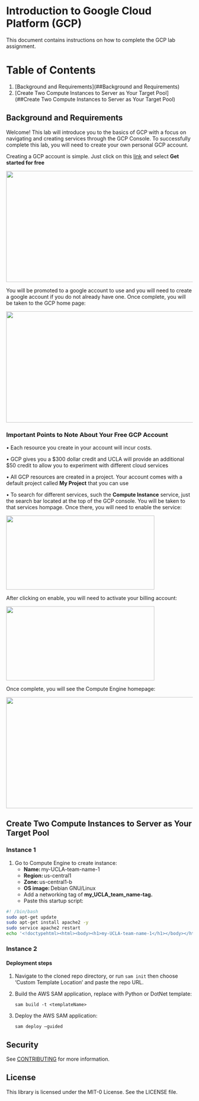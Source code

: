# Introduction to Google Cloud Platform (GCP)
This document contains instructions on how to complete the GCP lab assignment. 

# Table of Contents
1. [Background and Requirements](##Background and Requirements)
2. [Create Two Compute Instances to Server as Your Target Pool](##Create Two Compute Instances to Server as Your Target Pool)

   
## Background and Requirements

Welcome! This lab will introduce you to the basics of GCP with a focus on navigating and creating services through the GCP Console. To successfully complete this lab, you will need to create your own personal GCP account. 

Creating a GCP account is simple. Just click on this [link](https://cloud.google.com/free?utm_source=google&utm_medium=cpc&utm_campaign=na-US-all-en-dr-bkws-all-all-trial-e-dr-1707554&utm_content=text-ad-none-any-DEV_c-CRE_665665924741-ADGP_Hybrid+%7C+BKWS+-+MIX+%7C+Txt_Google+Cloud+Free-KWID_43700078974895982-aud-2201603469980:kwd-886545049102&utm_term=KW_gcp+free+account-ST_gcp+free+account&gad_source=1&gclid=CjwKCAiA8NKtBhBtEiwAq5aX2LjLxVpWNJxm1DV34_Fz6LOdgQyXfP4Qs-sKk1JPU_1lLVKAbcSHzRoC378QAvD_BwE&gclsrc=aw.ds&authuser=1) and select **Get started for free**

<img src="https://github.com/junnkim/gcp_cloud_workshop/assets/104690669/5d03bc81-dfe3-4f7d-9d01-a475e7eeda1a" width="900" height="300">

You will be promoted to a google account to use and you will need to create a google account if you do not already have one. Once complete, you will be taken to the GCP home page: 

<img src="https://github.com/junnkim/gcp_cloud_workshop/assets/104690669/d2f78299-2791-44fc-9d19-f9e0c22f6cc9" width="900" height="300">

### Important Points to Note About Your Free GCP Account

•  Each resource you create in your account will incur costs. 

•  GCP gives you a $300 dollar credit and UCLA will provide an additional $50 credit to allow you to experiment with different cloud services

•  All GCP resources are created in a project. Your account comes with a default project called **My Project** that you can use

•  To search for different services, such the **Compute Instance** service, just the search bar located at the top of the GCP console. You will be taken to that services hompage. Once there, you will need to enable the service:

<img src="https://github.com/junnkim/gcp_cloud_workshop/assets/104690669/fef5dbde-517f-4f35-86ab-0715a31e3a88" width="400" height="200">

After clicking on enable, you will need to activate your billing account:

<img src="https://github.com/junnkim/gcp_cloud_workshop/assets/104690669/edab95bf-1126-4ca0-bb02-5c2ccc6de550" width="400" height="200">

Once complete, you will see the Compute Engine homepage:

<img src="https://github.com/junnkim/gcp_cloud_workshop/assets/104690669/0ac9d549-7023-4157-9b4e-d92f320f9c11" width="900" height="300">

## Create Two Compute Instances to Server as Your Target Pool

### Instance 1 
1. Go to Compute Engine to create instance:
   * **Name:** my-UCLA-team-name-1 
   * **Region:** us-central1 
   * **Zone:** us-central1-b 
   * **OS image:** Debian GNU/Linux 
   * Add a networking tag of **my_UCLA_team_name-tag.** 
   * Paste this startup script: 

  ```bash
  #! /bin/bash 
  sudo apt-get update 
  sudo apt-get install apache2 -y 
  sudo service apache2 restart 
  echo '<!doctypehtml><html><body><h1>my-UCLA-team-name-1</h1></body></html>' | tee var/www/html/index.html
  ```

### Instance 2








#### Deployment steps
1.	Navigate to the cloned repo directory, or run `sam init` then choose ‘Custom Template Location’ and paste the repo URL.
2.	Build the AWS SAM application, replace <templateName> with Python or DotNet template:
    
    `sam build -t <templateName>`

3.	Deploy the AWS SAM application:
    
    `sam deploy –guided`


## Security

See [CONTRIBUTING](CONTRIBUTING.md#security-issue-notifications) for more information.

## License

This library is licensed under the MIT-0 License. See the LICENSE file.

